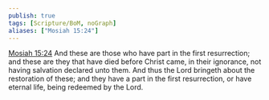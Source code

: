 ```yaml
---
publish: true
tags: [Scripture/BoM, noGraph]
aliases: ["Mosiah 15:24"]
---
```

[Mosiah 15:24](https://churchofjesuschrist.org/study/scriptures/bofm/mosiah/15?lang=eng&id=p24#p24) And these are those who have part in the first resurrection; and these are they that have died before Christ came, in their ignorance, not having salvation declared unto them. And thus the Lord bringeth about the restoration of these; and they have a part in the first resurrection, or have eternal life, being redeemed by the Lord.
